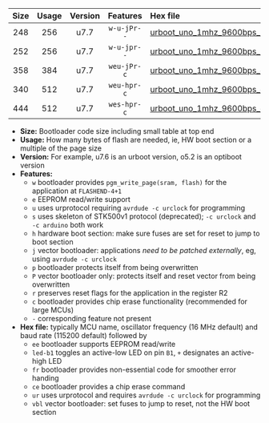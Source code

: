 |Size|Usage|Version|Features|Hex file|
|:-:|:-:|:-:|:-:|:--|
|248|256|u7.7|`w-u-jPr--`|[urboot_uno_1mhz_9600bps_led+b5_ur_vbl.hex](https://raw.githubusercontent.com/stefanrueger/urboot.hex/main/boards/uno/fcpu_1mhz/9600_bps/urboot_uno_1mhz_9600bps_led+b5_ur_vbl.hex)|
|252|256|u7.7|`w-u-jpr--`|[urboot_uno_1mhz_9600bps_led+b5_fr_ur_vbl.hex](https://raw.githubusercontent.com/stefanrueger/urboot.hex/main/boards/uno/fcpu_1mhz/9600_bps/urboot_uno_1mhz_9600bps_led+b5_fr_ur_vbl.hex)|
|358|384|u7.7|`weu-jPr-c`|[urboot_uno_1mhz_9600bps_ee_led+b5_fr_ce_ur_vbl.hex](https://raw.githubusercontent.com/stefanrueger/urboot.hex/main/boards/uno/fcpu_1mhz/9600_bps/urboot_uno_1mhz_9600bps_ee_led+b5_fr_ce_ur_vbl.hex)|
|340|512|u7.7|`weu-hpr-c`|[urboot_uno_1mhz_9600bps_ee_led+b5_fr_ce_ur.hex](https://raw.githubusercontent.com/stefanrueger/urboot.hex/main/boards/uno/fcpu_1mhz/9600_bps/urboot_uno_1mhz_9600bps_ee_led+b5_fr_ce_ur.hex)|
|444|512|u7.7|`wes-hpr-c`|[urboot_uno_1mhz_9600bps_ee_led+b5_fr_ce.hex](https://raw.githubusercontent.com/stefanrueger/urboot.hex/main/boards/uno/fcpu_1mhz/9600_bps/urboot_uno_1mhz_9600bps_ee_led+b5_fr_ce.hex)|

- **Size:** Bootloader code size including small table at top end
- **Usage:** How many bytes of flash are needed, ie, HW boot section or a multiple of the page size
- **Version:** For example, u7.6 is an urboot version, o5.2 is an optiboot version
- **Features:**
  + `w` bootloader provides `pgm_write_page(sram, flash)` for the application at `FLASHEND-4+1`
  + `e` EEPROM read/write support
  + `u` uses urprotocol requiring `avrdude -c urclock` for programming
  + `s` uses skeleton of STK500v1 protocol (deprecated); `-c urclock` and `-c arduino` both work
  + `h` hardware boot section: make sure fuses are set for reset to jump to boot section
  + `j` vector bootloader: applications *need to be patched externally*, eg, using `avrdude -c urclock`
  + `p` bootloader protects itself from being overwritten
  + `P` vector bootloader only: protects itself and reset vector from being overwritten
  + `r` preserves reset flags for the application in the register R2
  + `c` bootloader provides chip erase functionality (recommended for large MCUs)
  + `-` corresponding feature not present
- **Hex file:** typically MCU name, oscillator frequency (16 MHz default) and baud rate (115200 default) followed by
  + `ee` bootloader supports EEPROM read/write
  + `led-b1` toggles an active-low LED on pin `B1`, `+` designates an active-high LED
  + `fr` bootloader provides non-essential code for smoother error handing
  + `ce` bootloader provides a chip erase command
  + `ur` uses urprotocol and requires `avrdude -c urclock` for programming
  + `vbl` vector bootloader: set fuses to jump to reset, not the HW boot section
